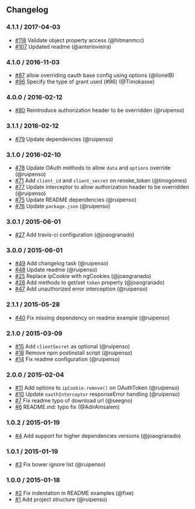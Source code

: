 ## Changelog

### 4.1.1 / 2017-04-03
- [#118](https://github.com/oauthjs/angular-oauth2/pull/118) Validate object property access (@hitmanmcc)
- [#107](https://github.com/oauthjs/angular-oauth2/pull/107) Updated readme (@anteriovieira)

### 4.1.0 / 2016-11-03
- [#87](https://github.com/oauthjs/angular-oauth2/pull/87) allow overriding oauth base config using options (@lionelB)
- [#96](https://github.com/oauthjs/angular-oauth2/pull/96) Specify the type of grant used (#96) (@Timokasse)

### 4.0.0 / 2016-02-12
- [#80](https://github.com/oauthjs/angular-oauth2/pull/80) Reintroduce authorization header to be overridden (@ruipenso)

### 3.1.1 / 2016-02-12
- [#79](https://github.com/oauthjs/angular-oauth2/pull/79) Update dependencies (@ruipenso)

### 3.1.0 / 2016-02-10
- [#78](https://github.com/oauthjs/angular-oauth2/pull/78) Update OAuth methods to allow `data` and `options` override (@ruipenso)
- [#71](https://github.com/oauthjs/angular-oauth2/pull/71) Add `client_id` and `client_secret` on revoke_token (@tinogomes)
- [#77](https://github.com/oauthjs/angular-oauth2/pull/77) Update interceptor to allow authorization header to be overridden (@ruipenso)
- [#75](https://github.com/oauthjs/angular-oauth2/pull/75) Update README dependencies (@ruipenso)
- [#76](https://github.com/oauthjs/angular-oauth2/pull/76) Update `package.json` (@ruipenso)

### 3.0.1 / 2015-06-01
- [#27](https://github.com/oauthjs/angular-oauth2/pull/27) Add travis-ci configuration (@joaogranado)

### 3.0.0 / 2015-06-01
- [#49](https://github.com/oauthjs/angular-oauth2/pull/49) Add changelog task (@ruipenso)
- [#48](https://github.com/oauthjs/angular-oauth2/pull/48) Update readme (@ruipenso)
- [#25](https://github.com/oauthjs/angular-oauth2/pull/25) Replace ipCookie with ngCookies (@joaogranado)
- [#28](https://github.com/oauthjs/angular-oauth2/pull/28) Add methods to get/set `token` property (@joaogranado)
- [#47](https://github.com/oauthjs/angular-oauth2/pull/47) Add unauthorized error interception (@ruipenso)

### 2.1.1 / 2015-05-28
- [#40](https://github.com/oauthjs/angular-oauth2/pull/40) Fix missing dependency on readme example (@ruipenso)

### 2.1.0 / 2015-03-09
- [#15](https://github.com/oauthjs/angular-oauth2/pull/15) Add `clientSecret` as optional (@ruipenso)
- [#18](https://github.com/oauthjs/angular-oauth2/pull/18) Remove npm postinstall script (@ruipenso)
- [#14](https://github.com/oauthjs/angular-oauth2/pull/14) Fix readme  configuration (@ruipenso)

### 2.0.0 / 2015-02-04
- [#11](https://github.com/oauthjs/angular-oauth2/pull/11) Add options to `ipCookie.remove()` on OAuthToken (@ruipenso)
- [#10](https://github.com/oauthjs/angular-oauth2/pull/10) Update `oauthInterceptor` responseError handling (@ruipenso)
- [#7](https://github.com/oauthjs/angular-oauth2/pull/7) Fix readme typo of download url (@seegno)
- [#6](https://github.com/oauthjs/angular-oauth2/pull/6) README.md: typo fix (@AdirAmsalem)

### 1.0.2 / 2015-01-19
- [#4](https://github.com/oauthjs/angular-oauth2/pull/4) Add support for higher dependencies versions (@joaogranado)

### 1.0.1 / 2015-01-19
- [#3](https://github.com/oauthjs/angular-oauth2/pull/3) Fix bower ignore list (@ruipenso)

### 1.0.0 / 2015-01-18
- [#2](https://github.com/oauthjs/angular-oauth2/pull/2) Fix indentation in README examples (@fixe)
- [#1](https://github.com/oauthjs/angular-oauth2/pull/1) Add project structure (@ruipenso)
